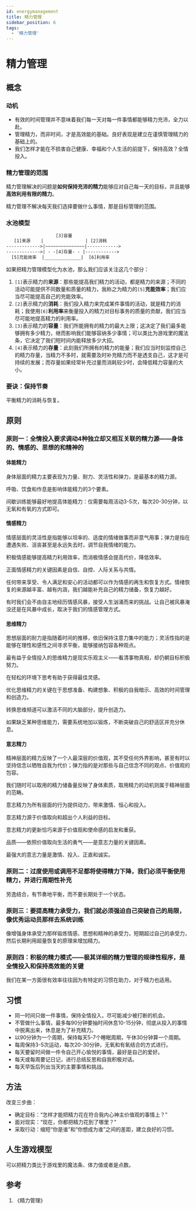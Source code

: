```yaml
---
id: energymanagement
title: 精力管理
sidebar_position: 6
tags:
  - '精力管理'
---
```


# 精力管理

## 概念

### 动机

- 有效的时间管理并不意味着我们每一天对每一件事情都能够精力充沛，全力以赴。
- 管理精力，而非时间，才是高效能的基础。良好表现是建立在谨慎管理精力的基础上的。
- 我们怎样才能在不损害自己健康、幸福和个人生活的前提下，保持高效？全情投入。

### 精力管理的范围

精力管理解决的问题是**如何保持充沛的精力**能够应对自己每一天的目标，并且能够**高效利用有限的精力**。

精力管理不解决每天我们选择要做什么事情，那是目标管理的范围。

### 水池模型

```txt
                   [3]容量
   [1]来源    |                | [2]消耗
------------->|~~~~~~~~~~~~~~~|------------>
------------->| - -[4]存量- - |------------>
  [5]充能效率  |______________|  [6]利用率
```

如果把精力管理模型化为水池，那么我们应该关注这几个部分：

1. `[1]`表示精力的**来源**：那些能提高我们精力的活动，都是精力的来源；不同的活动可能提供不同数量和质量的精力，我称之为精力的`[5]`**充能效率**；我们应当尽可能提高自己的充能效率。
2. `[2]`表示精力的**消耗**：我们投入精力来完成某件事情的活动，就是精力的消耗；我使用`[6]`**利用率**来衡量投入的精力对目标事务的质量的贡献，我们应当尽可能地提高精力的利用率。
3. `[3]`表示精力的**容量**：我们所能拥有的精力的最大上限；这决定了我们最多能够拥有多少精力，继而影响我们能够容纳多少事情；可以类比为游戏里的魔法条，它决定了我们短时间内能释放多少大招。
4. `[4]`表示精力的**存量**：此刻我们所拥有的精力的能量；我们应当时刻监控自己的精力存量，当精力不多时，就需要及时补充精力而不是透支自己，这才是可持续的发展；而存量如果经常补充过量而消耗较少时，会降低精力容量的大小。

### 要诀：保持节奏

平衡精力的消耗与恢复。

## 原则

### 原则一：全情投入要求调动4种独立却又相互关联的精力源——身体的、情感的、思想的和精神的

#### 体能精力

身体层面的精力主要表现为力量、耐力、灵活性和弹力，是最基本的精力源。

呼吸、饮食和作息是影响体能精力的3个要素。

间歇训练能够最好地提高体能精力：仅需要每周活动3-5次，每次20-30分钟，以无氧和有氧的方式即可。

#### 情感精力

情感层面的灵活性是指能够以坦率的、适度的情绪做事而非意气用事；弹力是指在遭遇失败、沮丧甚至是永远失去时，调节自我情绪的能力。

积极情感能够提高精力利用效率，而消极情感会提高代价，降低效率。

正面情感精力的关键因素是自信、自控、人际关系与共情。

任何带来享受、令人满足和安心的活动都可以作为情感的再生和恢复方式。情绪恢复的来源越丰富、越有内涵，我们越能补充自己的精力储备，恢复力越好。

有时我们会不由自主地经历情感风暴，接受人生汹涌而来的挑战。让自己被风暴淹没还是在风暴中成长，取决于我们的情感管理方式。

#### 思维精力

思想层面的耐力是指随着时间的推移，依旧保持注意力集中的能力；灵活性指的是能够在理性和感性之间寻求平衡，能够接纳包容各种观点。

最有益于全情投入的思维精力是现实乐观主义——看清事物真相，却仍朝目标积极努力。

在轻松的环境下思考有助于获得最佳灵感。

优化思维精力的关键在于思想准备、构建想象、积极的自我暗示、高效的时间管理和创造力。

转换思维频道可以激活不同的大脑部分，提升创造力。

如果缺乏某种思维能力，需要系统地加以锻炼，不断突破自己的舒适区并充分休息。

#### 意志精力

精神层面的精力反映了一个人最深层的价值观，其不受任何外界影响，甚至有时以坚持信念以牺牲自我为代价；弹力指的是对那些与自己信念不同的观点、价值观的包容。

我们随时可以取用的精力储备量反映了身体素质，取用精力的动机则属于精神层面的范畴。

意志精力为所有层面的行为提供动力，带来激情、恒心和投入。

意志精力源于价值取向和超出个人利益的目标。

意志精力的更新恰巧来源于价值观和使命感的启发和重获。

品质——依照价值取向生活的勇气——是意志力量的关键因素。

最强大的意志力量是激情、投入、正直和诚实。

### 原则二：过度使用或调用不足都将使得精力下降，我们必须平衡使用精力，并进行周期性补充

劳逸结合，有节奏地平衡，而不要长期处于一个状态。

### 原则三：要提高精力承受力，我们就必须强迫自己突破自己的局限，像优秀运动员那样去系统训练

像增强身体承受力那样锻炼情感、思想和精神的承受力，短期超过自己的承受力，然后长期利用超量恢复的原理来增加精力。

### 原则四：积极的精力模式——极其详细的精力管理的规律性程序，是全情投入和保持高效能的关键

我们在某一方面很有效率往往因为有特定的习惯在助力，对于精力也适用。

## 习惯

- 同一时间只做一件事情，保持全情投入，尽可能减少被打断的机会。
- 不管做什么事情，最多每90分钟要抽时间休息10-15分钟，彻底从投入的事情中脱离出来，休息是为了补充精力。
- 以90分钟为一个周期，保持每天5-7个睡眠周期，午休30分钟算一个周期。
- 每周保持3-5次运动，每次20-30分钟，无氧和有氧结合的方式进行。
- 每天要留时间做一件令自己开心愉悦的事情，最好是自己的爱好。
- 每天或每周要记日记，进行总结反思和自我积极对话。
- 每天早饭后列出当天的主要事情和挑战。

## 方法

改变三步曲：

- 确定目标：“怎样才能把精力花在符合我内心神主价值观的事情上？”
- 面对现实：“现在，你都把精力花到了哪里？”
- 采取行动：缩短“你是谁”和“你想成为谁”之间的差距，建立良好的习惯。

## 人生游戏模型

可以把精力类比于游戏里的魔法条、体力值或者是点数。

## 参考

1. 《精力管理》
